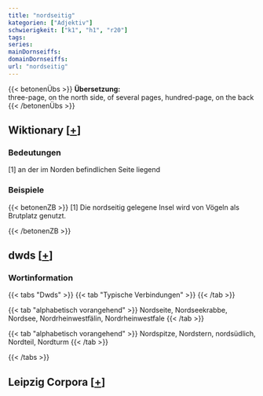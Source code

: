 ```yaml
---
title: "nordseitig"
kategorien: ["Adjektiv"]
schwierigkeit: ["k1", "h1", "r20"]
tags:
series:
mainDornseiffs:
domainDornseiffs:
url: "nordseitig"
---
```


{{< betonenÜbs >}}
**Übersetzung:**  
three-page, on the north side, of several pages, hundred-page, on the back  
{{< /betonenÜbs >}}

## Wiktionary [[+](https://de.wiktionary.org/wiki/nordseitig)]

### Bedeutungen
[1] an der im Norden befindlichen Seite liegend  

### Beispiele
{{< betonenZB >}}
[1] Die nordseitig gelegene Insel wird von Vögeln als Brutplatz genutzt.  

{{< /betonenZB >}}


## dwds [[+](https://www.dwds.de/wb/nordseitig)]

### Wortinformation
{{< tabs "Dwds" >}}
{{< tab "Typische Verbindungen" >}}
{{< /tab >}}

{{< tab "alphabetisch vorangehend" >}}
Nordseite, Nordseekrabbe, Nordsee, Nordrheinwestfälin, Nordrheinwestfale
{{< /tab >}}

{{< tab "alphabetisch vorangehend" >}}
Nordspitze, Nordstern, nordsüdlich, Nordteil, Nordturm
{{< /tab >}}

{{< /tabs >}}

## Leipzig Corpora [[+](https://corpora.uni-leipzig.de/en/res?word=nordseitig&corpusId=deu_newscrawl-public_2018)]

